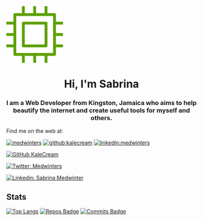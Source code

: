 <img align="center" height="150" width="150" src="https://raw.githubusercontent.com/acervenky/animated-github-badges/master/assets/devbadge.gif">
<h1 align="center">Hi, I'm Sabrina</h1>
<h3 align="center">I am a Web Developer from Kingston, Jamaica who aims to help beautify the internet and create useful tools for myself and others.</h3>
           
<p>Find me on the web at:</p>
<p align="left"> <a href="https://twitter.com/medwinters" target="blank"><img src="https://img.shields.io/twitter/follow/medwinters?logo=twitter&style=flat-square" alt="medwinters" /></a> 
 <a href="https://github.com/KaleCream" target="blank"><img src="https://img.shields.io/twitter/follow/kalecream?logo=github&style=flat-square" alt="github:kalecream" /></a>
 <a href="https://www.linkedin.com/in/medwinter/" target="blank"><img src="https://img.shields.io/twitter/follow/medwinter?logo=linkedin&style=flat-square" alt="linkedin:medwinters" /></a> </p>

[![GitHub KaleCream](https://img.shields.io/github/followers/KaleCream?label=follow&style=social)]()

[![Twitter: Medwinters](https://img.shields.io/twitter/follow/Medwinters?style=social)](https://twitter.com/Medwinters)

[![Linkedin: Sabrina Medwinter](https://img.shields.io/badge/-medwinter-blue?style=flat-square&logo=Linkedin&logoColor=white&link=https://www.linkedin.com/in/medwinter/)]()     


## Stats
[![Top Langs](https://github-readme-stats.vercel.app/api/top-langs/?username=kalecream&layout=compact)](https://github.com/anuraghazra/github-readme-stats)
[![Repos Badge](https://badges.pufler.dev/repos/kalecream)](https://badges.pufler.dev)
[![Commits Badge](https://badges.pufler.dev/commits/monthly/kalecream)](https://badges.pufler.dev)



